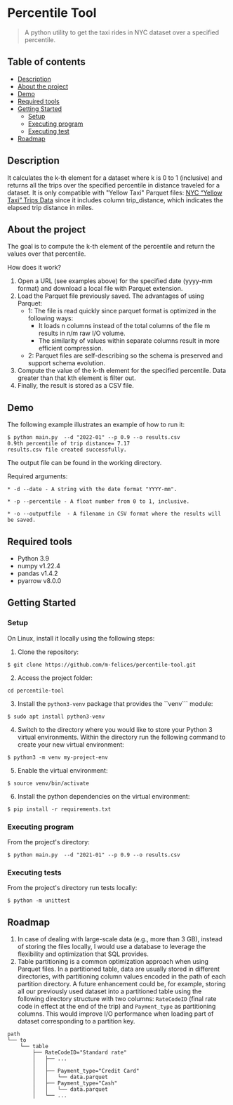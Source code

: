 # Percentile Tool
 > A python utility to get the taxi rides in NYC dataset over a specified percentile.

## Table of contents
* [Description](#description)
* [About the project](#about-the-project)
* [Demo](#demo)
* [Required tools](#required-tools)
* [Getting Started](#getting-started)
  - [Setup](#setup)
  - [Executing program](#executing-program)
  - [Executing test](#executing-tests)
* [Roadmap](#roadmap)


## Description 
It calculates the k-th element for a dataset where k is 0 to 1 (inclusive) and returns all the trips over 
the specified percentile in distance traveled for a dataset. 
It is only compatible with "Yellow Taxi" Parquet files: [NYC “Yellow Taxi” Trips Data](https://www1.nyc.gov/site/tlc/about/tlc-trip-record-data.page)
since it includes column trip_distance, which indicates the elapsed trip distance in miles. 

## About the project 
The goal is to compute the k-th element of the percentile and return the values over that percentile. 

How does it work? 

1. Open a URL (see examples above) for the specified date (yyyy-mm format) and download a local file with Parquet extension. 
2. Load the Parquet file previously saved. The advantages of using Parquet:
   - 1: The file is read quickly since parquet format is optimized in the following ways: 
     * It loads n columns instead of the total columns of the file m results in n/m raw I/O volume.
     * The similarity of values within separate columns result in more efficient compression.
   - 2: Parquet files are self-describing so the schema is preserved and support schema evolution. 
3. Compute the value of the k-th element for the specified percentile. Data greater than that kth element is filter out. 
5. Finally, the result is stored as a CSV file. 

## Demo
The following example illustrates an example of how to run it: 

```
$ python main.py  --d "2022-01" --p 0.9 --o results.csv
0.9th percentile of trip distance= 7.17
results.csv file created successfully.
```
The output file can be found in the working directory.

Required arguments: 
```
* -d --date - A string with the date format "YYYY-mm".

* -p --percentile - A float number from 0 to 1, inclusive.

* -o --outputfile  - A filename in CSV format where the results will be saved.
```
 
## Required tools
* Python 3.9
* numpy v1.22.4
* pandas v1.4.2
* pyarrow v8.0.0


## Getting Started

### Setup
On Linux, install it locally using the following steps: 

1. Clone the repository:

```$ git clone https://github.com/m-felices/percentile-tool.git```

2. Access the project folder:

```cd percentile-tool ```

3. Install the ```python3-venv``` package that provides the ``venv``` module:

```$ sudo apt install python3-venv```

4. Switch to the directory where you would like to store your Python 3 virtual environments. 
Within the directory run the following command to create your new virtual environment:

```$ python3 -m venv my-project-env```

5. Enable the virtual environment:

```$ source venv/bin/activate```

6. Install the python dependencies on the virtual environment:

```$ pip install -r requirements.txt```


### Executing program 
From the project's directory:

```$ python main.py  --d "2021-01" --p 0.9 --o results.csv```


### Executing tests
From the project's directory run tests locally:

```$ python -m unittest```

## Roadmap

1. In case of dealing with large-scale data (e.g., more than 3 GB), instead of storing the files locally,
I would use a database to leverage the flexibility and optimization that SQL provides.
2. Table partitioning is a common optimization approach when using Parquet files. In a partitioned table, data are 
usually stored in different directories, with partitioning column values encoded in the path of each partition 
directory. A future enhancement could be, for example, storing all our previously used dataset into a partitioned 
table using the following directory structure with two columns: ```RateCodeID``` (final rate code in effect at 
the end of the trip) and ```Payment_type``` as partitioning columns.
This would improve I/O performance when loading part of dataset corresponding to a partition key.

```
path
└── to
    └── table
        ├── RateCodeID="Standard rate"
        │   ├── ...
        │   │
        │   ├── Payment_type="Credit Card"
        │   │   └── data.parquet
        │   ├── Payment_type="Cash"
        │   │   └── data.parquet
        │   └── ...
```


